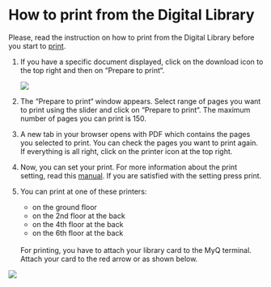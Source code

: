 # How to print from the Digital Library
<div class="alert alert-info text-center" role="alert">
    Please, read the instruction on how to print from the Digital Library before you start to 
    <a href="/en/tisk" class="alert-link">print</a>.
</div>

1. If you have a specific document displayed, click on the download icon to the top right and then on “Prepare to print“.

   ![](/public/images/help/jakTisknout/tlacitkoGenerovaniTisk.png)

2. The “Prepare to print“ window appears. Select range of pages you want to print using the slider and click on “Prepare to print“. The maximum number of pages you can print is 150.



3. A new tab in your browser opens with PDF which contains the pages you selected to print. You can check the pages you want to print again. If everything is all right, click on the printer icon at the top right.

    

4. Now, you can set your print. For more information about the print setting, read this [manual](/en/tisk). If you are satisfied with the setting press print.


   
5. You can print at one of these printers:

     * on the ground floor
     * on the 2nd floor at the back
     * on the 4th floor at the back
     * on the 6th floor at the back
     
   <br> 
   For printing, you have to attach your library card to the MyQ terminal. Attach your card to the red arrow or as shown below.
  
  ![](/images/help/jakTisknout/terminal.png)
